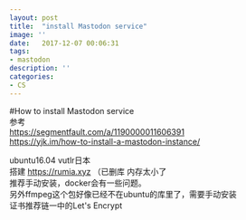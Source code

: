 ```yaml
---
layout: post
title:  "install Mastodon service"
image: ''
date:   2017-12-07 00:06:31
tags:
- mastodon
description: ''
categories:
- CS
---
```


#How to install Mastodon service  
参考    
https://segmentfault.com/a/1190000011606391  
https://yjk.im/how-to-install-a-mastodon-instance/
    
ubuntu16.04 vutlr日本  
搭建 https://rumia.xyz    （已删库 内存太小了   
推荐手动安装，docker会有一些问题。  
另外ffmpeg这个包好像已经不在ubuntu的库里了，需要手动安装  
证书推荐链一中的Let's Encrypt


